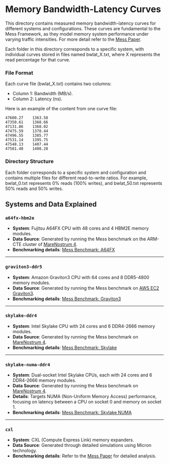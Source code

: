 # Memory Bandwidth-Latency Curves

This directory contains measured memory bandwidth-latency curves for different systems and configurations. These curves are fundamental to the Mess Framework, as they model memory system performance under varying traffic intensities. For more detail refer to the [Mess Paper](https://ieeexplore.ieee.org/document/10764561).

Each folder in this directory corresponds to a specific system, with individual curves stored in files named bwlat_X.txt, where X represents the read percentage for that curve.

### File Format

Each curve file (bwlat_X.txt) contains two columns:
- Column 1: Bandwidth (MB/s).
- Column 2: Latency (ns).

Here is an example of the content from one curve file:

```text
47600.27    1363.58
47350.61    1360.66
47131.86    1368.02
47475.59    1378.44
47496.55    1385.77
47531.14    1395.75
47548.13    1407.44
47581.48    1408.28
```

### Directory Structure

Each folder corresponds to a specific system and configuration and contains multiple files for different read-to-write ratios. For example, bwlat_0.txt represents 0% reads (100% writes), and bwlat_50.txt represents 50% reads and 50% writes.


## Systems and Data Explained
### `a64fx-hbm2e`
- **System**: Fujitsu A64FX CPU with 48 cores and 4 HBM2E memory modules.
- **Data Source**: Generated by running the Mess benchmark on the ARM-CTE cluster of [MareNostrum 4](https://www.bsc.es/innovation-and-services/technical-information-cte-arm).
- **Benchmarking details**: [Mess Benchmark: A64FX](https://github.com/bsc-mem/Mess-benchmark/tree/main/CPU/Actual-hardware/ARM/A64FX)


---

### `graviton3-ddr5`
- **System**: Amazon Graviton3 CPU with 64 cores and 8 DDR5-4800 memory modules.
- **Data Source**: Generated by running the Mess benchmark on [AWS EC2 Graviton3](https://aws.amazon.com/blogs/aws/new-graviton3-based-general-purpose-m7g-and-memory-optimized-r7g-amazon-ec2-instances/).
- **Benchmarking details**: [Mess Benchmark: Graviton3](https://github.com/bsc-mem/Mess-benchmark/tree/main/CPU/Actual-hardware/ARM/Graviton3)

---

### `skylake-ddr4`
- **System**: Intel Skylake CPU with 24 cores and 6 DDR4-2666 memory modules.
- **Data Source**: Generated by running the Mess benchmark on [MareNostrum 4](https://www.bsc.es/marenostrum/marenostrum).
- **Benchmarking details**: [Mess Benchmark: Skylake](https://github.com/bsc-mem/Mess-benchmark/tree/main/CPU/Actual-hardware/x86/Intel-Skylake-Xeon-Platinum-8160)

---

### `skylake-numa-ddr4`
- **System**: Dual-socket Intel Skylake CPUs, each with 24 cores and 6 DDR4-2666 memory modules.
- **Data Source**: Generated by running the Mess benchmark on [MareNostrum 4](https://www.bsc.es/marenostrum/marenostrum).
- **Details**: Targets NUMA (Non-Uniform Memory Access) performance, focusing on latency between a CPU on socket 0 and memory on socket 1.
- **Benchmarking details**: [Mess Benchmark: Skylake NUMA](https://github.com/bsc-mem/Mess-benchmark/tree/main/CPU/Actual-hardware/x86/Intel-Skylake-Xeon-Platinum-8160)

---

### `cxl`
- **System**: CXL (Compute Express Link) memory expanders.
- **Data Source**: Generated through detailed simulations using Micron technology.
- **Benchmarking details**: Refer to the [Mess Paper](https://ieeexplore.ieee.org/document/10764561) for detailed analysis.
